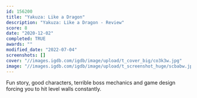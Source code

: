 ```yaml
---
id: 156200
title: "Yakuza: Like a Dragon"
description: "Yakuza: Like a Dragon - Review"
score: 8
date: "2020-12-02"
completed: TRUE
awards: ""
modified_date: "2022-07-04"
screenshots: []
cover: "//images.igdb.com/igdb/image/upload/t_cover_big/co3k3w.jpg"
image: "//images.igdb.com/igdb/image/upload/t_screenshot_huge/scbabw.jpg"
---
```

Fun story, good characters, terrible boss mechanics and game design forcing you to hit level walls constantly.